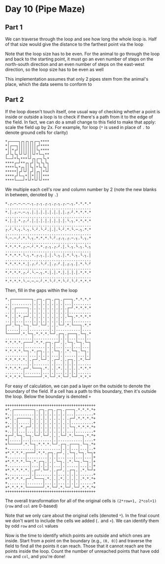 # Day 10 (Pipe Maze)

## Part 1

We can traverse through the loop and see how long the whole loop is. Half of that size
would give the distance to the farthest point via the loop

Note that the loop size has to be even. For the animal to go through the loop and back
to the starting point, it must go an even number of steps on the north-south direction
and an even number of steps on the east-west direction, so the loop size has to be even
as well

This implementation assumes that only 2 pipes stem from the animal's place, which the
data seems to conform to

## Part 2

If the loop doesn't touch itself, one usual way of checking whether a point is inside or
outside a loop is to check if there's a path from it to the edge of the field. In fact,
we can do a small change to this field to make that apply: scale the field up by 2x. For
example, for loop (`*` is used in place of `.` to denote ground cells for clarity)

```text
*┌────┐┌┐┌┐┌┐┌─┐****
*│┌──┐││││││││┌┘****
*││*┌┘││││││││└┐****
┌┘└┐└┐└┘└┘││└┘*└─┐**
└──┘*└┐***└┘┌┐┌─┐└┐*
****┌─┘**┌┐┌┘│└┐└┐└┐
****└┐*┌┐││└┐│*└┐└┐│
*****│┌┘└┘│┌┘│┌┐│*└┘
****┌┘└─┐*││*││││***
****└───┘*└┘*└┘└┘***
```

We multiple each cell's row and column number by 2 (note the new blanks in between,
denoted by `.`)

```text
*.┌.─.─.─.─.┐.┌.┐.┌.┐.┌.┐.┌.─.┐.*.*.*.*
.......................................
*.│.┌.─.─.┐.│.│.│.│.│.│.│.│.┌.┘.*.*.*.*
.......................................
*.│.│.*.┌.┘.│.│.│.│.│.│.│.│.└.┐.*.*.*.*
.......................................
┌.┘.└.┐.└.┐.└.┘.└.┘.│.│.└.┘.*.└.─.┐.*.*
.......................................
└.─.─.┘.*.└.┐.*.*.*.└.┘.┌.┐.┌.─.┐.└.┐.*
.......................................
*.*.*.*.┌.─.┘.*.*.┌.┐.┌.┘.│.└.┐.└.┐.└.┐
.......................................
*.*.*.*.└.┐.*.┌.┐.│.│.└.┐.│.*.└.┐.└.┐.│
.......................................
*.*.*.*.*.│.┌.┘.└.┘.│.┌.┘.│.┌.┐.│.*.└.┘
.......................................
*.*.*.*.┌.┘.└.─.┐.*.│.│.*.│.│.│.│.*.*.*
.......................................
*.*.*.*.└.─.─.─.┘.*.└.┘.*.└.┘.└.┘.*.*.*
```

Then, fill in the gaps within the loop

```text
*.┌─────────┐.┌─┐.┌─┐.┌─┐.┌───┐.*.*.*.*
..│.........│.│.│.│.│.│.│.│...│........
*.│.┌─────┐.│.│.│.│.│.│.│.│.┌─┘.*.*.*.*
..│.│.....│.│.│.│.│.│.│.│.│.│..........
*.│.│.*.┌─┘.│.│.│.│.│.│.│.│.└─┐.*.*.*.*
..│.│...│...│.│.│.│.│.│.│.│...│........
┌─┘.└─┐.└─┐.└─┘.└─┘.│.│.└─┘.*.└───┐.*.*
│.....│...│.........│.│...........│....
└─────┘.*.└─┐.*.*.*.└─┘.┌─┐.┌───┐.└─┐.*
............│...........│.│.│...│...│..
*.*.*.*.┌───┘.*.*.┌─┐.┌─┘.│.└─┐.└─┐.└─┐
........│.........│.│.│...│...│...│...│
*.*.*.*.└─┐.*.┌─┐.│.│.└─┐.│.*.└─┐.└─┐.│
..........│...│.│.│.│...│.│.....│...│.│
*.*.*.*.*.│.┌─┘.└─┘.│.┌─┘.│.┌─┐.│.*.└─┘
..........│.│.......│.│...│.│.│.│......
*.*.*.*.┌─┘.└───┐.*.│.│.*.│.│.│.│.*.*.*
........│.......│...│.│...│.│.│.│......
*.*.*.*.└───────┘.*.└─┘.*.└─┘.└─┘.*.*.*
```

For easy of calculation, we can pad a layer on the outside to denote the boundary of the
field. If a cell has a path to this boundary, then it's outside the loop. Below the
boundary is denoted `+`

```text
+++++++++++++++++++++++++++++++++++++++++
+*.┌─────────┐.┌─┐.┌─┐.┌─┐.┌───┐.*.*.*.*+
+..│.........│.│.│.│.│.│.│.│...│........+
+*.│.┌─────┐.│.│.│.│.│.│.│.│.┌─┘.*.*.*.*+
+..│.│.....│.│.│.│.│.│.│.│.│.│..........+
+*.│.│.*.┌─┘.│.│.│.│.│.│.│.│.└─┐.*.*.*.*+
+..│.│...│...│.│.│.│.│.│.│.│...│........+
+┌─┘.└─┐.└─┐.└─┘.└─┘.│.│.└─┘.*.└───┐.*.*+
+│.....│...│.........│.│...........│....+
+└─────┘.*.└─┐.*.*.*.└─┘.┌─┐.┌───┐.└─┐.*+
+............│...........│.│.│...│...│..+
+*.*.*.*.┌───┘.*.*.┌─┐.┌─┘.│.└─┐.└─┐.└─┐+
+........│.........│.│.│...│...│...│...│+
+*.*.*.*.└─┐.*.┌─┐.│.│.└─┐.│.*.└─┐.└─┐.│+
+..........│...│.│.│.│...│.│.....│...│.│+
+*.*.*.*.*.│.┌─┘.└─┘.│.┌─┘.│.┌─┐.│.*.└─┘+
+..........│.│.......│.│...│.│.│.│......+
+*.*.*.*.┌─┘.└───┐.*.│.│.*.│.│.│.│.*.*.*+
+........│.......│...│.│...│.│.│.│......+
+*.*.*.*.└───────┘.*.└─┘.*.└─┘.└─┘.*.*.*+
+++++++++++++++++++++++++++++++++++++++++
```

The overall transformation for all of the original cells is `(2*row+1, 2*col+1)` (`row`
and `col` are 0-based)

Note that we only care about the original cells (denoted `*`). In the final count we
don't want to include the cells we added (`.` and `+`). We can identify them by odd
`row` and `col` values

Now is the time to identify which points are outside and which ones are inside. Start
from a point on the boundary (e.g., `(0, 0)`) and traverse the field to find all the
points it can reach. Those that it cannot reach are the points inside the loop. Count
the number of unreached points that have odd `row` and `col`, and you're done!
